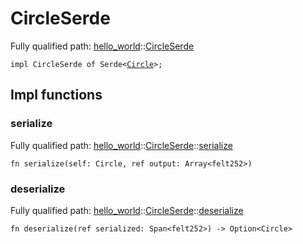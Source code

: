 # CircleSerde

Fully qualified path: [hello_world](./hello_world.md)::[CircleSerde](./hello_world-CircleSerde.md)

<pre><code class="language-rust">impl CircleSerde of Serde&lt;<a href="hello_world-Circle.html">Circle</a>&gt;;</code></pre>

## Impl functions

### serialize

Fully qualified path: [hello_world](./hello_world.md)::[CircleSerde](./hello_world-CircleSerde.md)::[serialize](./hello_world-CircleSerde-serialize.md)

<pre><code class="language-rust">fn serialize(self: Circle, ref output: Array&lt;felt252&gt;)</code></pre>


### deserialize

Fully qualified path: [hello_world](./hello_world.md)::[CircleSerde](./hello_world-CircleSerde.md)::[deserialize](./hello_world-CircleSerde-deserialize.md)

<pre><code class="language-rust">fn deserialize(ref serialized: Span&lt;felt252&gt;) -&gt; Option&lt;Circle&gt;</code></pre>


